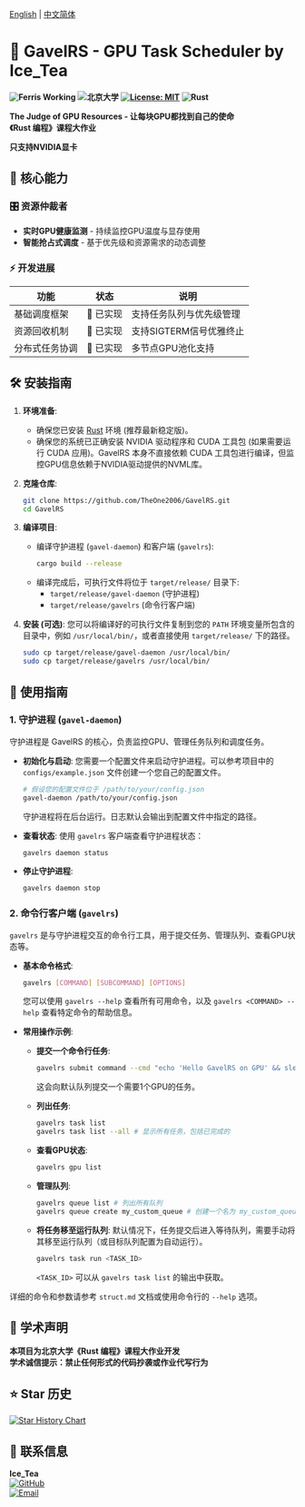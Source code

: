 [English](README.md) | [中文简体](README.zh-CN.md)
# 🦀 GavelRS - GPU Task Scheduler by Ice_Tea
**![Ferris Working](https://img.shields.io/badge/Rustacean-Approved-ff69b4?logo=rust)**  **![北京大学](https://img.shields.io/badge/%E5%8C%97%E4%BA%AC%E5%A4%A7%E5%AD%A6-PKU-red)**  **[![License: MIT](https://img.shields.io/badge/License-MIT-yellow.svg)](https://opensource.org/licenses/MIT)**  **![Rust](https://img.shields.io/badge/Rust-2021-ff69b4?logo=rust)**

**The Judge of GPU Resources - 让每块GPU都找到自己的使命**  
**《Rust 编程》课程大作业**

**只支持NVIDIA显卡**

## 🚀 核心能力
### 🎛️ 资源仲裁者
- **实时GPU健康监测** - 持续监控GPU温度与显存使用
- **智能抢占式调度** - 基于优先级和资源需求的动态调整

### ⚡ 开发进展
| 功能                | 状态   | 说明                          |
|---------------------|--------|------------------------------|
| 基础调度框架        | 🚧 已实现 | 支持任务队列与优先级管理       |
| 资源回收机制        | 🚧 已实现 | 支持SIGTERM信号优雅终止        |
| 分布式任务协调      | 🚧 已实现 | 多节点GPU池化支持              |

## 🛠️ 安装指南

1.  **环境准备**:
    *   确保您已安装 [Rust](https://www.rust-lang.org/tools/install) 环境 (推荐最新稳定版)。
    *   确保您的系统已正确安装 NVIDIA 驱动程序和 CUDA 工具包 (如果需要运行 CUDA 应用)。GavelRS 本身不直接依赖 CUDA 工具包进行编译，但监控GPU信息依赖于NVIDIA驱动提供的NVML库。

2.  **克隆仓库**:
    ```bash
    git clone https://github.com/TheOne2006/GavelRS.git
    cd GavelRS
    ```

3.  **编译项目**:
    *   编译守护进程 (`gavel-daemon`) 和客户端 (`gavelrs`):
        ```bash
        cargo build --release
        ```
    *   编译完成后，可执行文件将位于 `target/release/` 目录下:
        *   `target/release/gavel-daemon` (守护进程)
        *   `target/release/gavelrs` (命令行客户端)

4.  **安装 (可选)**:
    您可以将编译好的可执行文件复制到您的 `PATH` 环境变量所包含的目录中，例如 `/usr/local/bin/`，或者直接使用 `target/release/` 下的路径。
    ```bash
    sudo cp target/release/gavel-daemon /usr/local/bin/
    sudo cp target/release/gavelrs /usr/local/bin/
    ```

## 📖 使用指南

### 1. 守护进程 (`gavel-daemon`)

守护进程是 GavelRS 的核心，负责监控GPU、管理任务队列和调度任务。

*   **初始化与启动**:
    您需要一个配置文件来启动守护进程。可以参考项目中的 `configs/example.json` 文件创建一个您自己的配置文件。
    ```bash
    # 假设您的配置文件位于 /path/to/your/config.json
    gavel-daemon /path/to/your/config.json
    ```
    守护进程将在后台运行。日志默认会输出到配置文件中指定的路径。

*   **查看状态**:
    使用 `gavelrs` 客户端查看守护进程状态：
    ```bash
    gavelrs daemon status
    ```

*   **停止守护进程**:
    ```bash
    gavelrs daemon stop
    ```

### 2. 命令行客户端 (`gavelrs`)

`gavelrs` 是与守护进程交互的命令行工具，用于提交任务、管理队列、查看GPU状态等。

*   **基本命令格式**:
    ```bash
    gavelrs [COMMAND] [SUBCOMMAND] [OPTIONS]
    ```
    您可以使用 `gavelrs --help` 查看所有可用命令，以及 `gavelrs <COMMAND> --help` 查看特定命令的帮助信息。

*   **常用操作示例**:

    *   **提交一个命令行任务**:
        ```bash
        gavelrs submit command --cmd "echo 'Hello GavelRS on GPU' && sleep 10" --gpu_num 1
        ```
        这会向默认队列提交一个需要1个GPU的任务。

    *   **列出任务**:
        ```bash
        gavelrs task list
        gavelrs task list --all # 显示所有任务，包括已完成的
        ```

    *   **查看GPU状态**:
        ```bash
        gavelrs gpu list
        ```

    *   **管理队列**:
        ```bash
        gavelrs queue list # 列出所有队列
        gavelrs queue create my_custom_queue # 创建一个名为 my_custom_queue 的新队列
        ```

    *   **将任务移至运行队列**:
        默认情况下，任务提交后进入等待队列，需要手动将其移至运行队列（或目标队列配置为自动运行）。
        ```bash
        gavelrs task run <TASK_ID>
        ```
        `<TASK_ID>` 可以从 `gavelrs task list` 的输出中获取。

详细的命令和参数请参考 `struct.md` 文档或使用命令行的 `--help` 选项。

## 📜 学术声明
**本项目为北京大学《Rust 编程》课程大作业开发**  
**学术诚信提示：禁止任何形式的代码抄袭或作业代写行为**

## ⭐ Star 历史

[![Star History Chart](https://api.star-history.com/svg?repos=TheOne2006/GavelRS.git&type=Date)](https://www.star-history.com/#TheOne2006/GavelRS.git&Date)

## 📮 联系信息
**Ice_Tea**  
[![GitHub](https://img.shields.io/badge/Follow%20Me-GitHub-black?logo=github)](https://github.com/TheOne2006)  
[![Email](https://img.shields.io/badge/Any%20Questions-13574662023@163.com-blue?logo=mail.ru)](mailto:13574662023@163.com)
